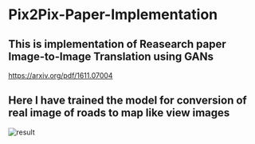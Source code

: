 # Pix2Pix-Paper-Implementation

## This is implementation of Reasearch paper Image-to-Image Translation using GANs
https://arxiv.org/pdf/1611.07004

## Here I have trained the model for conversion of real image of roads to map like view images

![result](results_map.png)
